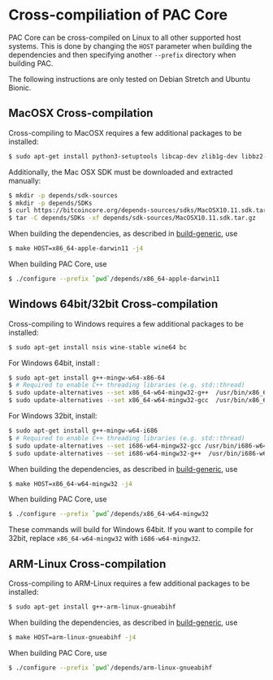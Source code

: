 Cross-compiliation of PAC Core
===============================

PAC Core can be cross-compiled on Linux to all other supported host systems. This is done by changing
the `HOST` parameter when building the dependencies and then specifying another `--prefix` directory when building PAC.

The following instructions are only tested on Debian Stretch and Ubuntu Bionic.

MacOSX Cross-compilation
------------------------
Cross-compiling to MacOSX requires a few additional packages to be installed:

```bash
$ sudo apt-get install python3-setuptools libcap-dev zlib1g-dev libbz2-dev
```

Additionally, the Mac OSX SDK must be downloaded and extracted manually:

```bash
$ mkdir -p depends/sdk-sources
$ mkdir -p depends/SDKs
$ curl https://bitcoincore.org/depends-sources/sdks/MacOSX10.11.sdk.tar.gz -o depends/sdk-sources/MacOSX10.11.sdk.tar.gz
$ tar -C depends/SDKs -xf depends/sdk-sources/MacOSX10.11.sdk.tar.gz
```

When building the dependencies, as described in [build-generic](build-generic.md), use

```bash
$ make HOST=x86_64-apple-darwin11 -j4
```

When building PAC Core, use

```bash
$ ./configure --prefix `pwd`/depends/x86_64-apple-darwin11
```

Windows 64bit/32bit Cross-compilation
-------------------------------
Cross-compiling to Windows requires a few additional packages to be installed:

```bash
$ sudo apt-get install nsis wine-stable wine64 bc
```

For Windows 64bit, install :
```bash
$ sudo apt-get install g++-mingw-w64-x86-64
$ # Required to enable C++ threading libraries (e.g. std::thread)
$ sudo update-alternatives --set x86_64-w64-mingw32-g++  /usr/bin/x86_64-w64-mingw32-g++-posix
$ sudo update-alternatives --set x86_64-w64-mingw32-gcc  /usr/bin/x86_64-w64-mingw32-gcc-posix
```

For Windows 32bit, install:
```bash
$ sudo apt-get install g++-mingw-w64-i686
$ # Required to enable C++ threading libraries (e.g. std::thread)
$ sudo update-alternatives --set i686-w64-mingw32-gcc /usr/bin/i686-w64-mingw32-gcc-posix
$ sudo update-alternatives --set i686-w64-mingw32-g++  /usr/bin/i686-w64-mingw32-g++-posix
```

When building the dependencies, as described in [build-generic](build-generic.md), use

```bash
$ make HOST=x86_64-w64-mingw32 -j4
```

When building PAC Core, use

```bash
$ ./configure --prefix `pwd`/depends/x86_64-w64-mingw32
```

These commands will build for Windows 64bit. If you want to compile for 32bit,
replace `x86_64-w64-mingw32` with `i686-w64-mingw32`.

ARM-Linux Cross-compilation
-------------------
Cross-compiling to ARM-Linux requires a few additional packages to be installed:

```bash
$ sudo apt-get install g++-arm-linux-gnueabihf
```

When building the dependencies, as described in [build-generic](build-generic.md), use

```bash
$ make HOST=arm-linux-gnueabihf -j4
```

When building PAC Core, use

```bash
$ ./configure --prefix `pwd`/depends/arm-linux-gnueabihf
```
